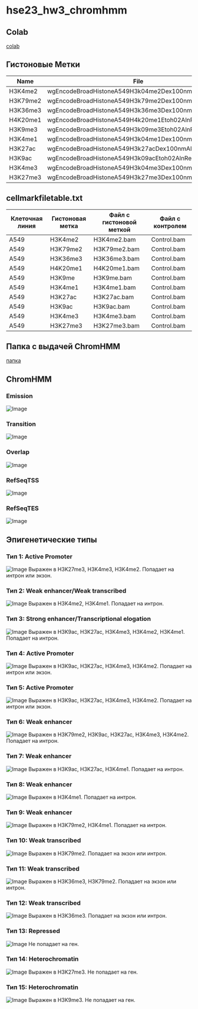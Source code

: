 # hse23_hw3_chromhmm

## Colab
[colab](https://colab.research.google.com/drive/1GdsVmVo6jLau76amKugonuoXS5fLi9W3?usp=sharing)

## Гистоновые Метки
Name | File
--- | ---
H3K4me2 | wgEncodeBroadHistoneA549H3k04me2Dex100nmAlnRep1.bam
H3K79me2 | wgEncodeBroadHistoneA549H3k79me2Dex100nmAlnRep1.bam
H3K36me3 | wgEncodeBroadHistoneA549H3k36me3Dex100nmAlnRep1.bam
H4K20me1 | wgEncodeBroadHistoneA549H4k20me1Etoh02AlnRep1.bam
H3K9me3 | wgEncodeBroadHistoneA549H3k09me3Etoh02AlnRep1.bam
H3K4me1 | wgEncodeBroadHistoneA549H3k04me1Dex100nmAlnRep1.bam
H3K27ac | wgEncodeBroadHistoneA549H3k27acDex100nmAlnRep1.bam
H3K9ac | wgEncodeBroadHistoneA549H3k09acEtoh02AlnRep1.bam
H3K4me3 | wgEncodeBroadHistoneA549H3k04me3Dex100nmAlnRep1.bam
H3K27me3 | wgEncodeBroadHistoneA549H3k27me3Dex100nmAlnRep1.bam


## cellmarkfiletable.txt

Клеточная линия | Гистоновая метка | Файл с гистоновой меткой | Файл с контролем
--- | --- | --- | ---
A549 | H3K4me2 | H3K4me2.bam | Control.bam
A549 | H3K79me2 | H3K79me2.bam | Control.bam
A549 | H3K36me3 | H3K36me3.bam | Control.bam
A549 | H4K20me1 | H4K20me1.bam | Control.bam
A549 | H3K9me | H3K9me.bam | Control.bam
A549 | H3K4me1 | H3K4me1.bam | Control.bam
A549 | H3K27ac | H3K27ac.bam | Control.bam
A549 | H3K9ac | H3K9ac.bam | Control.bam
A549 | H3K4me3 | H3K4me3.bam | Control.bam
A549 | H3K27me3 | H3K27me3.bam | Control.bam

## Папка с выдачей ChromHMM
[папка](https://github.com/dpaleyev/hse_hw3_chromhmm/tree/main/%20ChromHMM)

## ChromHMM
### Emission
![Image](/%20ChromHMM/emissions_15.png)
### Transition
![Image](/%20ChromHMM/transitions_15.png)
### Overlap
![Image](/%20ChromHMM/A549_15_overlap.png)
### RefSeqTSS
![Image](/%20ChromHMM/A549_15_RefSeqTSS_neighborhood.png)
### RefSeqTES
![Image](/%20ChromHMM/A549_15_RefSeqTES_neighborhood.png)

## Эпигенетические типы

### Тип 1: Active Promoter 
![Image](/GenomeBrowser/state_1.png)
Выражен в H3K27me3, H3K4me3, H3K4me2. Попадает на интрон или экзон.
### Тип 2: Weak enhancer/Weak transcribed 
![Image](/GenomeBrowser/state_2.png)
Выражен в H3K4me2, H3K4me1. Попадает на интрон. 
### Тип 3: Strong enhancer/Transcriptional elogation 
![Image](/GenomeBrowser/state_3.png)
Выражен в H3K9ac, H3K27ac, H3K4me3, H3K4me2, H3K4me1. Попадает на интрон. 
### Тип 4: Active Promoter 
![Image](/GenomeBrowser/state_4.png)
Выражен в H3K9ac, H3K27ac, H3K4me3, H3K4me2. Попадает на интрон или экзон. 
### Тип 5: Active Promoter 
![Image](/GenomeBrowser/state_5.png)
Выражен в H3K9ac, H3K27ac, H3K4me3, H3K4me2. Попадает на интрон или экзон.
### Тип 6: Weak enhancer 
![Image](/GenomeBrowser/state_6.png)
Выражен в H3K79me2, H3K9ac, H3K27ac, H3K4me3, H3K4me2. Попадает на интрон.
### Тип 7: Weak enhancer
![Image](/GenomeBrowser/state_7.png)
Выражен в H3K9ac, H3K27ac, H3K4me1. Попадает на интрон.
### Тип 8: Weak enhancer 
![Image](/GenomeBrowser/state_8.png)
Выражен в H3K4me1. Попадает на интрон. 
### Тип 9: Weak enhancer 
![Image](/GenomeBrowser/state_9.png)
Выражен в H3K79me2, H3K4me1. Попадает на интрон.
### Тип 10: Weak transcribed 
![Image](/GenomeBrowser/state_10.png)
Выражен в H3K79me2. Попадает на экзон или интрон. 
### Тип 11: Weak transcribed
![Image](/GenomeBrowser/state_11.png)
Выражен в H3K36me3, H3K79me2. Попадает на экзон или интрон. 
### Тип 12: Weak transcribed 
![Image](/GenomeBrowser/state_12.png)
Выражен в H3K36me3. Попадает на экзон или интрон.
### Тип 13: Repressed 
![Image](/GenomeBrowser/state_13.png)
Не попадает на ген.
### Тип 14: Heterochromatin 
![Image](/GenomeBrowser/state_14.png)
Выражен в H3K27me3. Не попадает на ген. 
### Тип 15: Heterochromatin 
![Image](/GenomeBrowser/state_15.png)
Выражен в H3K9me3. Не попадает на ген. 







